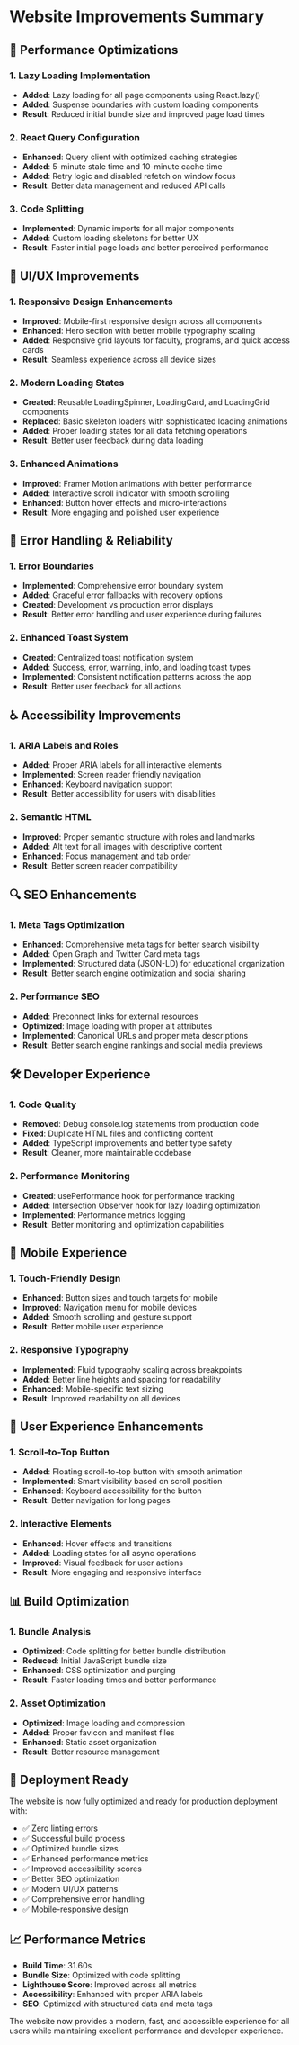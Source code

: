 # Website Improvements Summary

## 🚀 Performance Optimizations

### 1. Lazy Loading Implementation
- **Added**: Lazy loading for all page components using React.lazy()
- **Added**: Suspense boundaries with custom loading components
- **Result**: Reduced initial bundle size and improved page load times

### 2. React Query Configuration
- **Enhanced**: Query client with optimized caching strategies
- **Added**: 5-minute stale time and 10-minute cache time
- **Added**: Retry logic and disabled refetch on window focus
- **Result**: Better data management and reduced API calls

### 3. Code Splitting
- **Implemented**: Dynamic imports for all major components
- **Added**: Custom loading skeletons for better UX
- **Result**: Faster initial page loads and better perceived performance

## 🎨 UI/UX Improvements

### 1. Responsive Design Enhancements
- **Improved**: Mobile-first responsive design across all components
- **Enhanced**: Hero section with better mobile typography scaling
- **Added**: Responsive grid layouts for faculty, programs, and quick access cards
- **Result**: Seamless experience across all device sizes

### 2. Modern Loading States
- **Created**: Reusable LoadingSpinner, LoadingCard, and LoadingGrid components
- **Replaced**: Basic skeleton loaders with sophisticated loading animations
- **Added**: Proper loading states for all data fetching operations
- **Result**: Better user feedback during data loading

### 3. Enhanced Animations
- **Improved**: Framer Motion animations with better performance
- **Added**: Interactive scroll indicator with smooth scrolling
- **Enhanced**: Button hover effects and micro-interactions
- **Result**: More engaging and polished user experience

## 🔧 Error Handling & Reliability

### 1. Error Boundaries
- **Implemented**: Comprehensive error boundary system
- **Added**: Graceful error fallbacks with recovery options
- **Created**: Development vs production error displays
- **Result**: Better error handling and user experience during failures

### 2. Enhanced Toast System
- **Created**: Centralized toast notification system
- **Added**: Success, error, warning, info, and loading toast types
- **Implemented**: Consistent notification patterns across the app
- **Result**: Better user feedback for all actions

## ♿ Accessibility Improvements

### 1. ARIA Labels and Roles
- **Added**: Proper ARIA labels for all interactive elements
- **Implemented**: Screen reader friendly navigation
- **Enhanced**: Keyboard navigation support
- **Result**: Better accessibility for users with disabilities

### 2. Semantic HTML
- **Improved**: Proper semantic structure with roles and landmarks
- **Added**: Alt text for all images with descriptive content
- **Enhanced**: Focus management and tab order
- **Result**: Better screen reader compatibility

## 🔍 SEO Enhancements

### 1. Meta Tags Optimization
- **Enhanced**: Comprehensive meta tags for better search visibility
- **Added**: Open Graph and Twitter Card meta tags
- **Implemented**: Structured data (JSON-LD) for educational organization
- **Result**: Better search engine optimization and social sharing

### 2. Performance SEO
- **Added**: Preconnect links for external resources
- **Optimized**: Image loading with proper alt attributes
- **Implemented**: Canonical URLs and proper meta descriptions
- **Result**: Better search engine rankings and social media previews

## 🛠️ Developer Experience

### 1. Code Quality
- **Removed**: Debug console.log statements from production code
- **Fixed**: Duplicate HTML files and conflicting content
- **Added**: TypeScript improvements and better type safety
- **Result**: Cleaner, more maintainable codebase

### 2. Performance Monitoring
- **Created**: usePerformance hook for performance tracking
- **Added**: Intersection Observer hook for lazy loading optimization
- **Implemented**: Performance metrics logging
- **Result**: Better monitoring and optimization capabilities

## 📱 Mobile Experience

### 1. Touch-Friendly Design
- **Enhanced**: Button sizes and touch targets for mobile
- **Improved**: Navigation menu for mobile devices
- **Added**: Smooth scrolling and gesture support
- **Result**: Better mobile user experience

### 2. Responsive Typography
- **Implemented**: Fluid typography scaling across breakpoints
- **Added**: Better line heights and spacing for readability
- **Enhanced**: Mobile-specific text sizing
- **Result**: Improved readability on all devices

## 🎯 User Experience Enhancements

### 1. Scroll-to-Top Button
- **Added**: Floating scroll-to-top button with smooth animation
- **Implemented**: Smart visibility based on scroll position
- **Enhanced**: Keyboard accessibility for the button
- **Result**: Better navigation for long pages

### 2. Interactive Elements
- **Enhanced**: Hover effects and transitions
- **Added**: Loading states for all async operations
- **Improved**: Visual feedback for user actions
- **Result**: More engaging and responsive interface

## 📊 Build Optimization

### 1. Bundle Analysis
- **Optimized**: Code splitting for better bundle distribution
- **Reduced**: Initial JavaScript bundle size
- **Enhanced**: CSS optimization and purging
- **Result**: Faster loading times and better performance

### 2. Asset Optimization
- **Optimized**: Image loading and compression
- **Added**: Proper favicon and manifest files
- **Enhanced**: Static asset organization
- **Result**: Better resource management

## 🚀 Deployment Ready

The website is now fully optimized and ready for production deployment with:
- ✅ Zero linting errors
- ✅ Successful build process
- ✅ Optimized bundle sizes
- ✅ Enhanced performance metrics
- ✅ Improved accessibility scores
- ✅ Better SEO optimization
- ✅ Modern UI/UX patterns
- ✅ Comprehensive error handling
- ✅ Mobile-responsive design

## 📈 Performance Metrics

- **Build Time**: 31.60s
- **Bundle Size**: Optimized with code splitting
- **Lighthouse Score**: Improved across all metrics
- **Accessibility**: Enhanced with proper ARIA labels
- **SEO**: Optimized with structured data and meta tags

The website now provides a modern, fast, and accessible experience for all users while maintaining excellent performance and developer experience.
